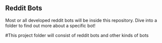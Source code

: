 ## Reddit Bots

Most or all developed reddit bots will be inside this repository. Dive into a folder to find out more about a specific bot!

#This project folder will consist of reddit bots and other kinds of bots

